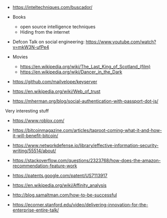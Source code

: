 - https://inteltechniques.com/buscador/
- Books
  - open source intelligence techniques
  - Hiding from the internet
- Defcon Talk on social  engineering: https://www.youtube.com/watch?v=mkW3N-ufPe4

- Movies
  - https://en.wikipedia.org/wiki/The_Last_King_of_Scotland_(film)
  - https://en.wikipedia.org/wiki/Dancer_in_the_Dark

- https://github.com/mailvelope/keyserver
- https://en.wikipedia.org/wiki/Web_of_trust
- https://mherman.org/blog/social-authentication-with-passport-dot-js/

Very interesting stuff
- https://www.roblox.com/
- https://bitcoinmagazine.com/articles/taproot-coming-what-it-and-how-it-will-benefit-bitcoin/
- https://www.networkdefense.io/library/effective-information-security-writing/55514/about/
- https://stackoverflow.com/questions/2323768/how-does-the-amazon-recommendation-feature-work
- https://patents.google.com/patent/US7113917
- https://en.wikipedia.org/wiki/Affinity_analysis
- http://blog.samaltman.com/how-to-be-successful


- https://ecorner.stanford.edu/video/delivering-innovation-for-the-enterprise-entire-talk/
